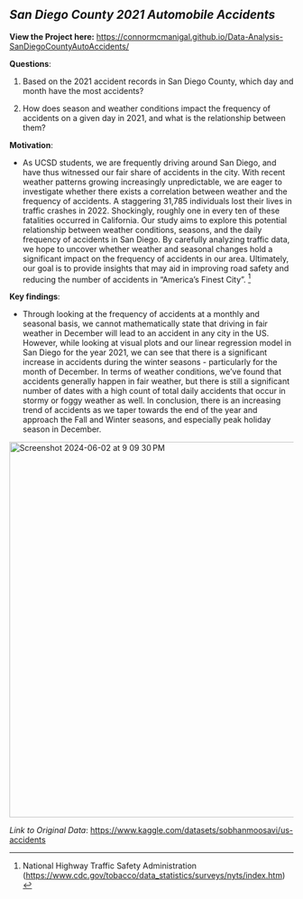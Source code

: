 ## *San Diego County 2021 Automobile Accidents*

**View the Project here:** https://connormcmanigal.github.io/Data-Analysis-SanDiegoCountyAutoAccidents/

**Questions**:
1. Based on the 2021 accident records in San Diego County, which day and month have the most accidents?

2. How does season and weather conditions impact the frequency of accidents on a given day in 2021, and what is the relationship between them?

**Motivation**:
- As UCSD students, we are frequently driving around San Diego, and have thus witnessed our fair share of accidents in the city. With recent weather patterns growing increasingly unpredictable, we are eager to investigate whether there exists a correlation between weather and the frequency of accidents. A staggering 31,785 individuals lost their lives in traffic crashes in 2022. Shockingly, roughly one in every ten of these fatalities occurred in California. Our study aims to explore this potential relationship between weather conditions, seasons, and the daily frequency of accidents in San Diego. By carefully analyzing traffic data, we hope to uncover whether weather and seasonal changes hold a significant impact on the frequency of accidents in our area. Ultimately, our goal is to provide insights that may aid in improving road safety and reducing the number of accidents in “America’s Finest City”. [^1]

[^1]: National Highway Traffic Safety Administration (https://www.cdc.gov/tobacco/data_statistics/surveys/nyts/index.htm) 

**Key findings**:
- Through looking at the frequency of accidents at a monthly and seasonal basis, we cannot mathematically state that driving in fair weather in December will lead to an accident in any city in the US. However, while looking at visual plots and our linear regression model in San Diego for the year 2021, we can see that there is a significant increase in accidents during the winter seasons - particularly for the month of December. In terms of weather conditions, we’ve found that accidents generally happen in fair weather, but there is still a significant number of dates with a high count of total daily accidents that occur in stormy or foggy weather as well. In conclusion, there is an increasing trend of accidents as we taper towards the end of the year and approach the Fall and Winter seasons, and especially peak holiday season in December.

<img width="665" alt="Screenshot 2024-06-02 at 9 09 30 PM" src="https://github.com/connormcmanigal/Data-Analysis-SanDiegoCountyAutoAccidents/assets/99215808/e8e4c0e7-42b8-4906-8c45-31a670b25c5e">


*Link to Original Data*: https://www.kaggle.com/datasets/sobhanmoosavi/us-accidents 

